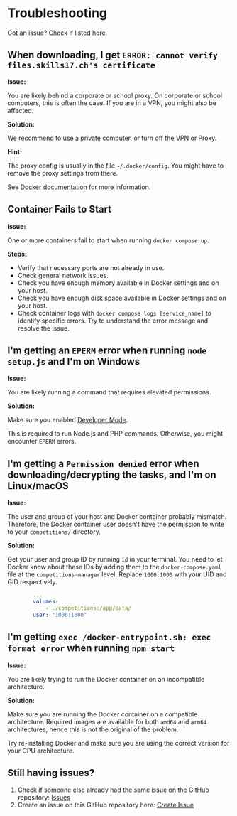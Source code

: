 # Troubleshooting

Got an issue? Check if listed here.

## When downloading, I get `ERROR: cannot verify files.skills17.ch's certificate`

__Issue:__

You are likely behind a corporate or school proxy. On corporate or school computers,
this is often the case. If you are in a VPN, you might also be affected.

__Solution:__

We recommend to use a private computer, or turn off the VPN or Proxy.

__Hint:__

The proxy config is usually in the file `~/.docker/config`. You might have to remove the
proxy settings from there.

See [Docker documentation](https://docs.docker.com/network/proxy/) for more information.

## Container Fails to Start

__Issue:__

One or more containers fail to start when running `docker compose up`.

__Steps:__

- Verify that necessary ports are not already in use.
- Check general network issues.
- Check you have enough memory available in Docker settings and on your host.
- Check you have enough disk space available in Docker settings and on your host.
- Check container logs with `docker compose logs [service_name]` to identify specific
  errors. Try to understand the error message and resolve the issue.

## I'm getting an `EPERM` error when running `node setup.js` and I'm on Windows

__Issue:__

You are likely running a command that requires elevated permissions.

__Solution:__

Make sure you enabled
[Developer Mode](https://learn.microsoft.com/en-us/windows/apps/get-started/enable-your-device-for-development).

This is required to run Node.js and PHP commands. Otherwise, you might encounter `EPERM` errors.

## I'm getting a `Permission denied` error when downloading/decrypting the tasks, and I'm on Linux/macOS

__Issue:__

The user and group of your host and Docker container probably mismatch. Therefore, the Docker container user doesn't have the permission to write to your `competitions/` directory.

__Solution:__

Get your user and group ID by running `id` in your terminal. You need to let Docker know about these IDs by adding them to the `docker-compose.yaml` file at the `competitions-manager` level. Replace `1000:1000` with your UID and GID respectively.

```yml
        ...
        volumes:
            - ./competitions:/app/data/
        user: "1000:1000"
```

## I'm getting `exec /docker-entrypoint.sh: exec format error` when running `npm start`

__Issue:__

You are likely trying to run the Docker container on an incompatible architecture.

__Solution:__

Make sure you are running the Docker container on a compatible architecture. Required images are available for both
`amd64` and `arm64` architectures, hence this is not the original of the problem. 

Try re-installing Docker and make sure you are using the correct version for your CPU architecture.

## Still having issues?

1. Check if someone else already had the same issue on the GitHub repository:
   [Issues](https://github.com/skills17/competition-manager/issues)
2. Create an issue on this GitHub repository here:
   [Create Issue](https://github.com/skills17/competition-manager/issues/new)
